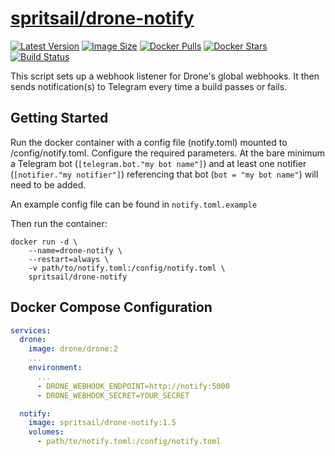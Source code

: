 [hub]: https://hub.docker.com/r/spritsail/drone-notify
[git]: https://github.com/spritsail/drone-notify
[drone]: https://drone.spritsail.io/spritsail/drone-notify

# [spritsail/drone-notify][hub]

[![Latest Version](https://img.shields.io/docker/v/spritsail/drone-notify)][git]
[![Image Size](https://img.shields.io/docker/image-size/spritsail/drone-notify)][hub]
[![Docker Pulls](https://img.shields.io/docker/pulls/spritsail/drone-notify.svg)][hub]
[![Docker Stars](https://img.shields.io/docker/stars/spritsail/drone-notify.svg)][hub]
[![Build Status](https://drone.spritsail.io/api/badges/spritsail/drone-notify/status.svg)][drone]

This script sets up a webhook listener for Drone's global webhooks. It then sends notification(s) to Telegram every time a build passes or fails.

## Getting Started

Run the docker container with a config file (notify.toml) mounted to /config/notify.toml. Configure the required parameters. At the bare minimum a Telegram bot (`[telegram.bot."my bot name"]`) and at least one notifier (`[notifier."my notifier"]`) referencing that bot (`bot = "my bot name"`) will need to be added.

An example config file can be found in `notify.toml.example`

Then run the container:

```shell
docker run -d \
    --name=drone-notify \
    --restart=always \
    -v path/to/notify.toml:/config/notify.toml \
    spritsail/drone-notify
```

## Docker Compose Configuration
```yaml
services:
  drone:
    image: drone/drone:2
    ...
    environment:
      ...
      - DRONE_WEBHOOK_ENDPOINT=http://notify:5000
      - DRONE_WEBHOOK_SECRET=YOUR_SECRET

  notify:
    image: spritsail/drone-notify:1.5
    volumes:
      - path/to/notify.toml:/config/notify.toml
```
